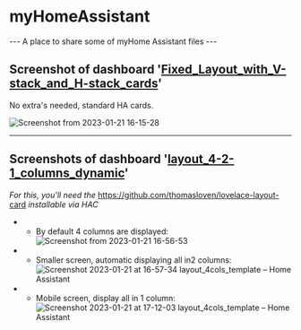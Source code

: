# myHomeAssistant
--- A place to share some of myHome Assistant files --- 

## Screenshot of dashboard '**[Fixed_Layout_with_V-stack_and_H-stack_cards](https://github.com/PeterKawa/myHomeAssistant/blob/main/Fixed_Layout_with_V-stack_and_H-stack_cards)**'
No extra's needed, standard HA cards. 

![Screenshot from 2023-01-21 16-15-28](https://user-images.githubusercontent.com/74005072/213874022-80d11553-37b4-41c5-997b-a1a4e96183ed.png)

- - - 

## Screenshots of dashboard '**[layout_4-2-1_columns_dynamic](https://github.com/PeterKawa/myHomeAssistant/blob/main/layout_4-2-1_columns_dynamic)**'
*For this, you'll need the* https://github.com/thomasloven/lovelace-layout-card *installable via HAC*

* * By default 4 columns are displayed:
![Screenshot from 2023-01-21 16-56-53](https://user-images.githubusercontent.com/74005072/213875721-96180fd2-32a1-4fc6-961d-efd5eb5c2221.png)

* * Smaller screen, automatic displaying all in2 columns:
![Screenshot 2023-01-21 at 16-57-34 layout_4cols_template – Home Assistant](https://user-images.githubusercontent.com/74005072/213875706-470aa533-477d-4d65-82af-9037091d23f5.png)

* * Mobile screen, display all in 1 column:
![Screenshot 2023-01-21 at 17-12-03 layout_4cols_template – Home Assistant](https://user-images.githubusercontent.com/74005072/213876050-9d98f966-2f3f-407b-b334-51156b466afc.png)
